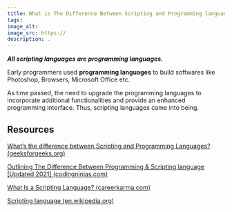 ```yaml
---
title: What is The Difference Between Scripting and Programming language
tags:
image_alt:
image_src: https://
description: .
---
```


**_All scripting languages are programming languages._**

Early programmers used **programming languages** to build softwares like Photoshop, Browsers, Microsoft Office etc.

As time passed, the need to upgrade the programming languages to incorporate additional functionalities and provide an enhanced programming interface. Thus, scripting languages came into being.

## Resources

[What’s the difference between Scripting and Programming Languages? (geeksforgeeks.org)](https://www.geeksforgeeks.org/whats-the-difference-between-scripting-and-programming-languages/)

[Outlining The Difference Between Programming & Scripting language [Updated 2021] (codingninjas.com)](https://www.codingninjas.com/blog/2018/12/08/difference-between-a-programming-language-and-a-scripting-language/)

[What Is a Scripting Language? (careerkarma.com)](https://careerkarma.com/blog/what-is-a-scripting-language/)

[Scripting language (en.wikipedia.org)](https://en.wikipedia.org/wiki/Scripting_language)
